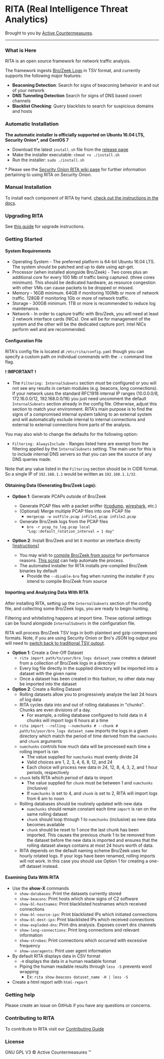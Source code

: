 # RITA (Real Intelligence Threat Analytics)

Brought to you by [Active Countermeasures](https://www.activecountermeasures.com/).

---
### What is Here

RITA is an open source framework for network traffic analysis.

The framework ingests [Bro/Zeek Logs](https://www.zeek.org/) in TSV format, and currently supports the following major features:
 - **Beaconing Detection**: Search for signs of beaconing behavior in and out of your network
 - **DNS Tunneling Detection** Search for signs of DNS based covert channels
 - **Blacklist Checking**: Query blacklists to search for suspicious domains and hosts

### Automatic Installation
**The automatic installer is officially supported on Ubuntu 16.04 LTS, Security Onion\*, and CentOS 7**

* Download the latest `install.sh` file from the [release page](https://github.com/activecm/rita/releases/latest)
* Make the installer executable: `chmod +x ./install.sh`
* Run the installer: `sudo ./install.sh`

\* Please see the [Security Onion RITA wiki page](https://github.com/Security-Onion-Solutions/security-onion/wiki/RITA) for further information pertaining to using RITA on Security Onion.

### Manual Installation
To install each component of RITA by hand, [check out the instructions in the docs](docs/Manual%20Installation.md).

### Upgrading RITA
See [this guide](docs/Upgrading.md) for upgrade instructions.

### Getting Started

#### System Requirements
* Operating System - The preferred platform is 64-bit Ubuntu 16.04 LTS. The system should be patched and up to date using apt-get.
* Processor (when installed alongside Bro/Zeek) - Two cores plus an additional core for every 100 Mb of traffic being captured. (three cores minimum). This should be dedicated hardware, as resource congestion with other VMs can cause packets to be dropped or missed.
* Memory - 16GB minimum. 64GB if monitoring 100Mb or more of network traffic. 128GB if monitoring 1Gb or more of network traffic.
* Storage - 300GB minimum. 1TB or more is recommended to reduce log maintenance.
* Network - In order to capture traffic with Bro/Zeek, you will need at least 2 network interface cards (NICs). One will be for management of the system and the other will be the dedicated capture port. Intel NICs perform well and are recommended.

#### Configuration File
RITA's config file is located at `/etc/rita/config.yaml` though you can specify a custom path on individual commands with the `-c` command line flag.

:exclamation: **IMPORTANT** :exclamation:
* The `Filtering: InternalSubnets` section *must* be configured or you will not see any results in certain modules (e.g. beacons, long connections). If your network uses the standard RFC1918 internal IP ranges (10.0.0.0/8, 172.16.0.0/12, 192.168.0.0/16) you just need uncomment the default `InternalSubnets` section already in the config file. Otherwise, adjust this section to match your environment. RITA's main purpose is to find the signs of a compromised internal system talking to an external system and will automatically exclude internal to internal connections and external to external connections from parts of the analysis.

You may also wish to change the defaults for the following option:
* `Filtering: AlwaysInclude` - Ranges listed here are exempt from the filtering applied by the `InternalSubnets` setting. The main use for this is to include internal DNS servers so that you can see the source of any DNS queries made.

Note that any value listed in the `Filtering` section should be in CIDR format. So a single IP of `192.168.1.1` would be written as `192.168.1.1/32`.

#### Obtaining Data (Generating Bro/Zeek Logs):
  * **Option 1**: Generate PCAPs outside of Bro/Zeek
    * Generate PCAP files with a packet sniffer ([tcpdump](http://www.tcpdump.org/), [wireshark](https://www.wireshark.org/), etc.)
    * (Optional) Merge multiple PCAP files into one PCAP file
      * `mergecap -w outFile.pcap inFile1.pcap inFile2.pcap`
    * Generate Bro/Zeek logs from the PCAP files
      * ```bro -r pcap_to_log.pcap local "Log::default_rotation_interval = 1 day"```

  * **Option 2**: Install Bro/Zeek and let it monitor an interface directly [[instructions](https://www.zeek.org/sphinx/quickstart/)]
      * You may wish to [compile Bro/Zeek from source](https://www.zeek.org/sphinx/install/install.html) for performance reasons. [This script](https://github.com/activecm/bro-install) can help automate the process.
      * The automated installer for RITA installs pre-compiled Bro/Zeek binaries by default
        * Provide the `--disable-bro` flag when running the installer if you intend to compile Bro/Zeek from source

#### Importing and Analyzing Data With RITA
  After installing RITA, setting up the `InternalSubnets` section of the config file, and collecting some Bro/Zeek logs, you are ready to begin hunting.

  Filtering and whitelisting happens at import time. These optional settings can be found alongside `InternalSubnets` in the configuration file.

  RITA will process Bro/Zeek TSV logs in both plaintext and gzip compressed formats. Note, if you are using Security Onion or Bro's JSON log output you will need to [switch back to traditional TSV output](https://securityonion.readthedocs.io/en/latest/bro.html#tsv).

  * **Option 1**: Create a One-Off Dataset
      * `rita import path/to/your/bro_logs dataset_name` creates a dataset from a collection of Bro/Zeek logs in a directory 
      * Every log file directly in the supplied directory will be imported into a dataset with the given name
      * Once a dataset has been created in this fashion, no other data may be imported into the dataset
  * **Option 2**: Create a Rolling Dataset
      * Rolling datasets allow you to progressively analyze the last 24 hours of log data 
      * RITA cycles data into and out of rolling databases in "chunks". Chunks are even divisions of a day. 
          * For example, a rolling database configured to hold data in 4 chunks will import logs 6 hours at a time
      * `rita import --rolling --numchunks # --chunk # path/to/your/bro_logs dataset_name` imports the logs in a given directory which match the period of time derived from the `numchunks` and `chunk` arguments
      * `numchunks` controls how much data will be processed each time a rolling import is ran 
          * The value supplied for `numchunks` must evenly divide 24 
          * Valid choices are 1, 2, 3, 4, 6, 8, 12, and 24
          * Each choice will process new data in 24, 12, 8, 4, 3, 2, and 1 hour periods, respectively  
      * `chunk` tells RITA which period of data to import
          * The value supplied for `chunk` must be between 1 and `numchunks` (inclusive)
          * If `numchunks` is set to 4, and `chunk` is set to 2, RITA will import logs from 6 am to noon 
      * Rolling databases should be routinely updated with new data
          * `numchunks` should remain constant each time `import` is ran on the same rolling dataset
          * `chunk` should loop through 1 to `numchunks` (inclusive) as new data becomes available
          * `chunk` should be reset to 1 once the last chunk has been imported. This causes the previous chunk 1 to be removed from the dataset before the new data is imported and ensures that the rolling dataset always contains at most 24 hours worth of data.
      * RITA depends on the default naming scheme Bro/Zeek uses for hourly rotated logs. If your logs have been renamed, rolling imports will not work. In this case you should use Option 1 for creating a one-off dataset instead.

#### Examining Data With RITA
  * Use the **show-X** commands
      * `show-databases`: Print the datasets currently stored
      * `show-beacons`: Print hosts which show signs of C2 software
      * `show-bl-hostnames`: Print blacklisted hostnames which received connections
      * `show-bl-source-ips`: Print blacklisted IPs which initiated connections
      * `show-bl-dest-ips`: Print blacklisted IPs which received connections
      * `show-exploded-dns`:  Print dns analysis. Exposes covert dns channels
      * `show-long-connections`: Print long connections and relevant information
      * `show-strobes`: Print connections which occurred with excessive frequency 
      * `show-useragents`: Print user agent information
  * By default RITA displays data in CSV format
      * `-H` displays the data in a human readable format
      * Piping the human readable results through `less -S` prevents word wrapping
          * Ex: `rita show-beacons dataset_name -H | less -S`
  * Create a html report with `html-report`
  

### Getting help
Please create an issue on GitHub if you have any questions or concerns.

### Contributing to RITA
To contribute to RITA visit our [Contributing Guide](Contributing.md)

### License
GNU GPL V3
&copy; Active Countermeasures &trade;
